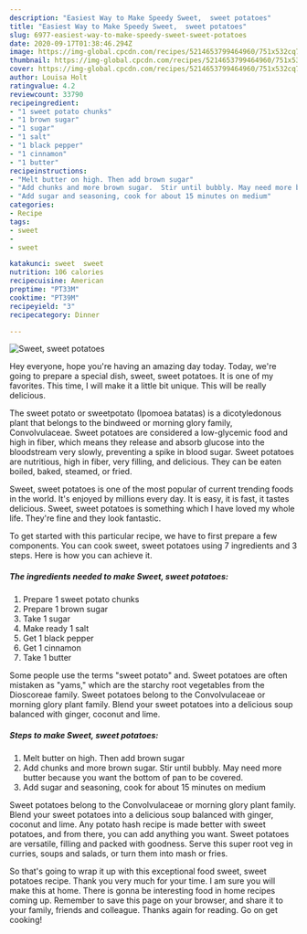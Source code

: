 ```yaml
---
description: "Easiest Way to Make Speedy Sweet,  sweet potatoes"
title: "Easiest Way to Make Speedy Sweet,  sweet potatoes"
slug: 6977-easiest-way-to-make-speedy-sweet-sweet-potatoes
date: 2020-09-17T01:38:46.294Z
image: https://img-global.cpcdn.com/recipes/5214653799464960/751x532cq70/sweet-sweet-potatoes-recipe-main-photo.jpg
thumbnail: https://img-global.cpcdn.com/recipes/5214653799464960/751x532cq70/sweet-sweet-potatoes-recipe-main-photo.jpg
cover: https://img-global.cpcdn.com/recipes/5214653799464960/751x532cq70/sweet-sweet-potatoes-recipe-main-photo.jpg
author: Louisa Holt
ratingvalue: 4.2
reviewcount: 33790
recipeingredient:
- "1 sweet potato chunks"
- "1 brown sugar"
- "1 sugar"
- "1 salt"
- "1 black pepper"
- "1 cinnamon"
- "1 butter"
recipeinstructions:
- "Melt butter on high. Then add brown sugar"
- "Add chunks and more brown sugar.  Stir until bubbly. May need more butter because you want the bottom of pan to be covered."
- "Add sugar and seasoning, cook for about 15 minutes on medium"
categories:
- Recipe
tags:
- sweet
- 
- sweet

katakunci: sweet  sweet 
nutrition: 106 calories
recipecuisine: American
preptime: "PT33M"
cooktime: "PT39M"
recipeyield: "3"
recipecategory: Dinner

---
```



![Sweet,  sweet potatoes](https://img-global.cpcdn.com/recipes/5214653799464960/751x532cq70/sweet-sweet-potatoes-recipe-main-photo.jpg)

Hey everyone, hope you're having an amazing day today. Today, we're going to prepare a special dish, sweet,  sweet potatoes. It is one of my favorites. This time, I will make it a little bit unique. This will be really delicious.

The sweet potato or sweetpotato (Ipomoea batatas) is a dicotyledonous plant that belongs to the bindweed or morning glory family, Convolvulaceae. Sweet potatoes are considered a low-glycemic food and high in fiber, which means they release and absorb glucose into the bloodstream very slowly, preventing a spike in blood sugar. Sweet potatoes are nutritious, high in fiber, very filling, and delicious. They can be eaten boiled, baked, steamed, or fried.

Sweet,  sweet potatoes is one of the most popular of current trending foods in the world. It's enjoyed by millions every day. It is easy, it is fast, it tastes delicious. Sweet,  sweet potatoes is something which I have loved my whole life. They're fine and they look fantastic.


To get started with this particular recipe, we have to first prepare a few components. You can cook sweet,  sweet potatoes using 7 ingredients and 3 steps. Here is how you can achieve it.

<!--inarticleads1-->

##### The ingredients needed to make Sweet,  sweet potatoes:

1. Prepare 1 sweet potato chunks
1. Prepare 1 brown sugar
1. Take 1 sugar
1. Make ready 1 salt
1. Get 1 black pepper
1. Get 1 cinnamon
1. Take 1 butter


Some people use the terms &#34;sweet potato&#34; and. Sweet potatoes are often mistaken as &#34;yams,&#34; which are the starchy root vegetables from the Dioscoreae family. Sweet potatoes belong to the Convolvulaceae or morning glory plant family. Blend your sweet potatoes into a delicious soup balanced with ginger, coconut and lime. 

<!--inarticleads2-->

##### Steps to make Sweet,  sweet potatoes:

1. Melt butter on high. Then add brown sugar
1. Add chunks and more brown sugar.  Stir until bubbly. May need more butter because you want the bottom of pan to be covered.
1. Add sugar and seasoning, cook for about 15 minutes on medium


Sweet potatoes belong to the Convolvulaceae or morning glory plant family. Blend your sweet potatoes into a delicious soup balanced with ginger, coconut and lime. Any potato hash recipe is made better with sweet potatoes, and from there, you can add anything you want. Sweet potatoes are versatile, filling and packed with goodness. Serve this super root veg in curries, soups and salads, or turn them into mash or fries. 

So that's going to wrap it up with this exceptional food sweet,  sweet potatoes recipe. Thank you very much for your time. I am sure you will make this at home. There is gonna be interesting food in home recipes coming up. Remember to save this page on your browser, and share it to your family, friends and colleague. Thanks again for reading. Go on get cooking!
